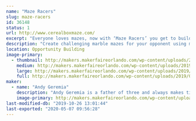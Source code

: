 ```yaml
---
name: "Maze Racers"
slug: maze-racers
id: 36148
status: 1
url: http://www.cerealboxmaze.com/
excerpt: "Everyone loves mazes, now with ‘Maze Racers’ you get to build and race mazes! Build a marble maze, making it as challenging as possible because when you’re done building, you swap maze boards with your opponent, drop in a marble, and race!"
description: "Create challenging marble mazes for your opponent using magnetic foam walls. Once you've completed your tricky, swap maze boards with your opponent and race to see who can navigate their marble through the maze the quickest."
location: Opportunity Building
image-primary:
  - thumbnail: http://makers.makerfaireorlando.com/wp-content/uploads/2019/08/Maze-Racers-150x150.png
    medium: http://makers.makerfaireorlando.com/wp-content/uploads/2019/08/Maze-Racers-300x214.png
    large: http://makers.makerfaireorlando.com/wp-content/uploads/2019/08/Maze-Racers.png
    full: http://makers.makerfaireorlando.com/wp-content/uploads/2019/08/Maze-Racers.png
maker:
  - name: "Andy Geremia"
    description: "Andy Geremia is a father of three and always makes time to play games. He is sales engineer by day and a board game designer the rest of the time!"
    image-primary: http://makers.makerfaireorlando.com/wp-content/uploads/2019/08/Headshot-852x1024.png
last-modified-db: "2019-10-26 13:01:44"
last-exported: "2020-05-07 09:56:28"
---
```


